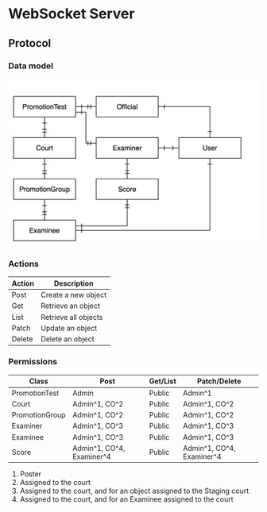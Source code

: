 # WebSocket Server

## Protocol

### Data model

![Data Model](data-model.png)

### Actions

| Action | Description          |
| ------ | -------------------- |
| Post   | Create a new object  |
| Get    | Retrieve an object   |
| List   | Retrieve all objects |
| Patch  | Update an object     |
| Delete | Delete an object     |

### Permissions

| Class          | Post                      | Get/List | Patch/Delete              |
|----------------|---------------------------|----------|---------------------------|
| PromotionTest  | Admin                     | Public   | Admin^1                   |
| Court          | Admin^1, CO^2             | Public   | Admin^1, CO^2             |
| PromotionGroup | Admin^1, CO^2             | Public   | Admin^1, CO^2             |
| Examiner       | Admin^1, CO^3             | Public   | Admin^1, CO^3             |
| Examinee       | Admin^1, CO^3             | Public   | Admin^1, CO^3             |
| Score          | Admin^1, CO^4, Examiner^4 | Public   | Admin^1, CO^4, Examiner^4 |

1. Poster
2. Assigned to the court
3. Assigned to the court, and for an object assigned to the Staging court
4. Assigned to the court, and for an Examinee assigned to the court
